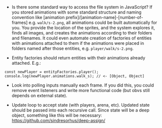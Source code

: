 * Is there some standard way to access the file system in JavaScript? If you stored animations with some standard structure and naming convention like [animation prefix]/[animation-name]-[number-of-frames] e.g. `walk/s-2.png`, all animations could be built automatically for you. You provide the location of the sprites, and the system explores it, finds all images, and creates the animations according to their folders and filenames. It could even automate creation of factories of entities with animations attached to them if the animations were placed in folders named after those entities, e.g. `player/walk/s-2.png`.

* Entity factories should return entities with their animations already attached. E.g.:

```
const newPlayer = entityFactories.player();
console.log(newPlayer.animations.walk_s); // <- [Object, Object]
```

* Look into polling inputs manually each frame. If you did this, you could remove event listeners and write more functional code (but obvs still depends on external state).

* Update loop to accept state (with players, arena, etc). Updated state should be passed into each recursive call. Since state will be a deep object, something like this will be necessary:
https://github.com/sindresorhus/deep-assign/